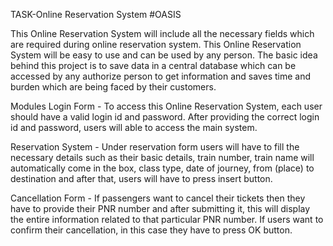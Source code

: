 TASK-Online Reservation System
#OASIS

This Online Reservation System will include all the necessary fields which are required during online reservation system. This Online Reservation System will be easy to use and can be used by any person. The basic idea behind this project is to save data in a central database which can be accessed by any authorize person to get information and saves time and burden which are being faced by their customers.

Modules
Login Form - To access this Online Reservation System, each user should have a valid login id and password. After providing the correct login id and password, users will able to access the main system.

Reservation System - Under reservation form users will have to fill the necessary details such as their basic details, train number, train name will automatically come in the box, class type, date of journey, from (place) to destination and after that, users will have to press insert button.

Cancellation Form - If passengers want to cancel their tickets then they have to provide their PNR number and after submitting it, this will display the entire information related to that particular PNR number. If users want to confirm their cancellation, in this case they have to press OK button.
